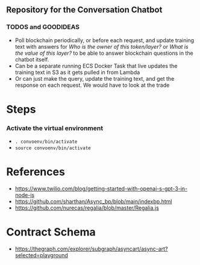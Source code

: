 ## Repository for the Conversation Chatbot

### TODOS and GOODIDEAS
 - Poll blockchain periodically, or before each request, and update training text with answers for *Who is the owner of this token/layer?* or *What is the value of this layer?* to be able to answer blockchain questions in the chatbot itself.
 - Can be a separate running ECS Docker Task that live updates the training text in S3 as it gets pulled in from Lambda
 - Or can just make the query, update the training text, and get the response on each request.  We would have to look at the trade 

# Steps
### Activate the virtual environment
- `. convoenv/bin/activate`
- `source convoenv/bin/activate`

# References
- https://www.twilio.com/blog/getting-started-with-openai-s-gpt-3-in-node-js
- https://github.com/sharthan/Async_bp/blob/main/indexbp.html
- https://github.com/nurecas/regalia/blob/master/Regalia.js


# Contract Schema
- https://thegraph.com/explorer/subgraph/asyncart/async-art?selected=playground
